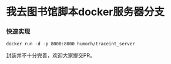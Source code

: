 # 我去图书馆脚本docker服务器分支

### 快速实现

```shell
docker run -d -p 8000:8000 humorh/traceint_server
```

封装并不十分完善，欢迎大家提交PR。
